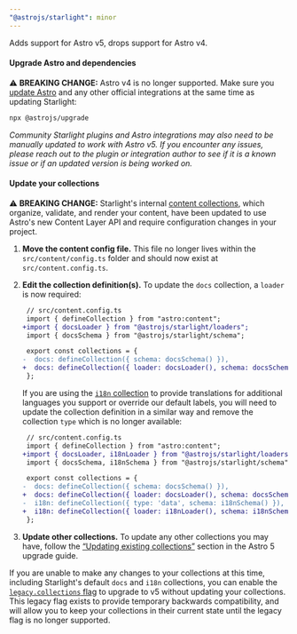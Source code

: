 ```yaml
---
"@astrojs/starlight": minor
---
```


Adds support for Astro v5, drops support for Astro v4.

#### Upgrade Astro and dependencies

⚠️ **BREAKING CHANGE:** Astro v4 is no longer supported. Make sure you [update Astro](https://docs.astro.build/en/guides/upgrade-to/v5/) and any other official integrations at the same time as updating Starlight:

```sh
npx @astrojs/upgrade
```

_Community Starlight plugins and Astro integrations may also need to be manually updated to work with Astro v5. If you encounter any issues, please reach out to the plugin or integration author to see if it is a known issue or if an updated version is being worked on._

#### Update your collections

⚠️ **BREAKING CHANGE:** Starlight's internal [content collections](https://docs.astro.build/en/guides/content-collections/), which organize, validate, and render your content, have been updated to use Astro's new Content Layer API and require configuration changes in your project.

1. **Move the content config file.** This file no longer lives within the `src/content/config.ts` folder and should now exist at `src/content.config.ts`.


1. **Edit the collection definition(s).** To update the `docs` collection, a `loader` is now required:

   ```diff
    // src/content.config.ts
    import { defineCollection } from "astro:content";
   +import { docsLoader } from "@astrojs/starlight/loaders";
    import { docsSchema } from "@astrojs/starlight/schema";

    export const collections = {
   -  docs: defineCollection({ schema: docsSchema() }),
   +  docs: defineCollection({ loader: docsLoader(), schema: docsSchema() }),
    };
   ```

   If you are using the [`i18n` collection](https://starlight.astro.build/guides/i18n/#translate-starlights-ui) to provide translations for additional languages you support or override our default labels, you will need to update the collection definition in a similar way and remove the collection `type` which is no longer available:

   ```diff
    // src/content.config.ts
    import { defineCollection } from "astro:content";
   +import { docsLoader, i18nLoader } from "@astrojs/starlight/loaders";
    import { docsSchema, i18nSchema } from "@astrojs/starlight/schema";

    export const collections = {
   -  docs: defineCollection({ schema: docsSchema() }),
   +  docs: defineCollection({ loader: docsLoader(), schema: docsSchema() }),
   -  i18n: defineCollection({ type: 'data', schema: i18nSchema() }),
   +  i18n: defineCollection({ loader: i18nLoader(), schema: i18nSchema() }),
    };
   ```

1. **Update other collections.** To update any other collections you may have, follow the [“Updating existing collections”](https://docs.astro.build/en/guides/upgrade-to/v5/#updating-existing-collections) section in the Astro 5 upgrade guide.

If you are unable to make any changes to your collections at this time, including Starlight's default `docs` and `i18n` collections, you can enable the [`legacy.collections` flag](https://docs.astro.build/en/reference/legacy-flags/) to upgrade to v5 without updating your collections. This legacy flag exists to provide temporary backwards compatibility, and will allow you to keep your collections in their current state until the legacy flag is no longer supported.
